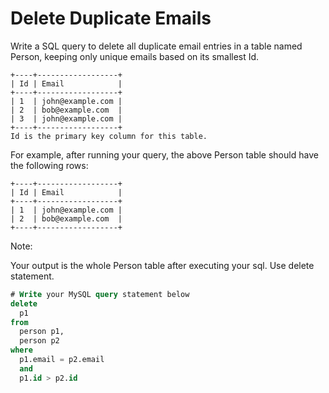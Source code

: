 # Delete Duplicate Emails

Write a SQL query to delete all duplicate email entries in a table named Person, keeping only unique emails based on its smallest Id.

    +----+------------------+
    | Id | Email            |
    +----+------------------+
    | 1  | john@example.com |
    | 2  | bob@example.com  |
    | 3  | john@example.com |
    +----+------------------+
    Id is the primary key column for this table.

For example, after running your query, the above Person table should have the following rows:

    +----+------------------+
    | Id | Email            |
    +----+------------------+
    | 1  | john@example.com |
    | 2  | bob@example.com  |
    +----+------------------+

Note:

Your output is the whole Person table after executing your sql. Use delete statement.


```sql
# Write your MySQL query statement below
delete
  p1
from
  person p1,
  person p2
where
  p1.email = p2.email
  and
  p1.id > p2.id
```